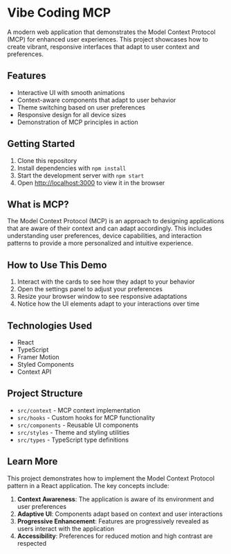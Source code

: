 # Vibe Coding MCP

A modern web application that demonstrates the Model Context Protocol (MCP) for enhanced user experiences. This project showcases how to create vibrant, responsive interfaces that adapt to user context and preferences.

## Features

- Interactive UI with smooth animations
- Context-aware components that adapt to user behavior
- Theme switching based on user preferences
- Responsive design for all device sizes
- Demonstration of MCP principles in action

## Getting Started

1. Clone this repository
2. Install dependencies with `npm install`
3. Start the development server with `npm start`
4. Open [http://localhost:3000](http://localhost:3000) to view it in the browser

## What is MCP?

The Model Context Protocol (MCP) is an approach to designing applications that are aware of their context and can adapt accordingly. This includes understanding user preferences, device capabilities, and interaction patterns to provide a more personalized and intuitive experience.

## How to Use This Demo

1. Interact with the cards to see how they adapt to your behavior
2. Open the settings panel to adjust your preferences
3. Resize your browser window to see responsive adaptations
4. Notice how the UI elements adapt to your interactions over time

## Technologies Used

- React
- TypeScript
- Framer Motion
- Styled Components
- Context API

## Project Structure

- `src/context` - MCP context implementation
- `src/hooks` - Custom hooks for MCP functionality
- `src/components` - Reusable UI components
- `src/styles` - Theme and styling utilities
- `src/types` - TypeScript type definitions

## Learn More

This project demonstrates how to implement the Model Context Protocol pattern in a React application. The key concepts include:

1. **Context Awareness**: The application is aware of its environment and user preferences
2. **Adaptive UI**: Components adapt based on context and user interactions
3. **Progressive Enhancement**: Features are progressively revealed as users interact with the application
4. **Accessibility**: Preferences for reduced motion and high contrast are respected 